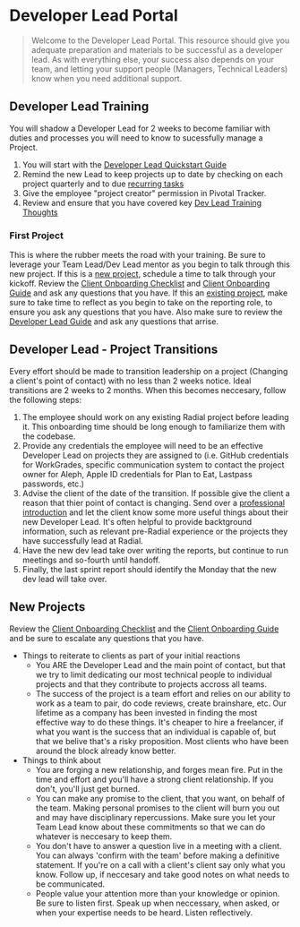 # Developer Lead Portal

> Welcome to the Developer Lead Portal.  This resource should give you adequate preparation and materials to be successful as a developer lead.  As with everything else, your success also depends on your team, and letting your support people (Managers, Technical Leaders) know when you need additional support.

## Developer Lead Training
You will shadow a Developer Lead for 2 weeks to become familiar with duties and processes you will need to know to sucessfully manage a Project.
  1. You will start with the [Developer Lead Quickstart Guide](https://github.com/RadialDevGroup/Policy/wiki/Quick-Start-Developer-Lead-Guide)
  2. Remind the new Lead to keep projects up to date by checking on each project quarterly and to due [recurring tasks](./RECURRING_TASKS.md)
  3. Give the employee "project creator" permission in Pivotal Tracker.
  4. Review and ensure that you have covered key [Dev Lead Training Thoughts](https://github.com/RadialDevGroup/Policy/wiki/Dev-Lead-Training-Thoughts)

### First Project
This is where the rubber meets the road with your training.  Be sure to leverage your Team Lead/Dev Lead mentor as you begin to talk through this new project.  If this is a [new project](#new-projects), schedule a time to talk through your kickoff.  Review the [Client Onboarding Checklist](./CLIENT_ONBOARDING.md) and [Client Onboarding Guide](https://github.com/RadialDevGroup/Policy/blob/master/documents/ClientOnboardingGuide.pdf) and ask any questions that you have.  If this an [existing project](#developer-lead-project-transitions), make sure to take time to reflect as you begin to take on the reporting role, to ensure you ask any questions that you have.  Also make sure to review the [Developer Lead Guide](./DEVELOPER_LEAD_GUIDE.md) and ask any questions that arrise.

## Developer Lead - Project Transitions
Every effort should be made to transition leadership on a project (Changing a client's point of contact) with no less than 2 weeks notice.  Ideal transitions are 2 weeks to 2 months.  When this becomes neccesary, follow the following steps:
  1. The employee should work on any existing Radial project before leading it. This onboarding time should be long enough to familiarize them with the codebase.
  2. Provide any credentials the employee will need to be an effective Developer Lead on projects they are assigned to (i.e. GitHub credentials for WorkGrades, specific communication system to contact the project owner for Aleph, Apple ID credentials for Plan to Eat, Lastpass passwords, etc.)
  3. Advise the client of the date of the transition. If possible give the client a reason that thier point of contact is changing.  Send over a [professional introduction](https://github.com/RadialDevGroup/Policy/wiki/How-to-make-a-professional-Introduction) and let the client know some more useful things about their new Developer Lead.  It's often helpful to provide backtground information, such as relevant pre-Radial experience or the projects they have successfully lead at Radial.
  4. Have the new dev lead take over writing the reports, but continue to run meetings and so-fourth until handoff.
  5. Finally, the last sprint report should identify the Monday that the new dev lead will take over.

## New Projects

Review the [Client Onboarding Checklist](./CLIENT_ONBOARDING.md) and the [Client Onboarding Guide](https://github.com/RadialDevGroup/Policy/blob/master/documents/ClientOnboardingGuide.pdf) and be sure to escalate any questions that you have.

- Things to reiterate to clients as part of your initial reactions
  - You ARE the Developer Lead and the main point of contact, but that we try to limit dedicating our most technical people to individual projects and that they contribute to projects accross all teams.
  - The success of the project is a team effort and relies on our ability to work as a team to pair, do code reviews, create brainshare, etc. Our lifetime as a company has been invested in finding the most effective way to do these things. It's cheaper to hire a freelancer, if what you want is the success that an individual is capable of, but that we belive that's a risky proposition.  Most clients who have been around the block already know better.
- Things to think about
  - You are forging a new relationship, and forges mean fire.  Put in the time and effort and you'll have a strong client relationship.  If you don't, you'll just get burned.
  - You can make any promise to the client, that you want, on behalf of the team.  Making personal promises to the client will burn you out and may have disciplinary repercussions.  Make sure you let your Team Lead know about these commitments so that we can do whatever is neccesary to keep them.
  - You don't have to answer a question live in a meeting with a client.  You can always 'confirm with the team' before making a definitive statement.  If you're on a call with a client's client say only what you know. Follow up, if neccesary and take good notes on what needs to be communicated.
  - People value your attention more than your knowledge or opinion.  Be sure to listen first.  Speak up when neccessary, when asked, or when your expertise needs to be heard.  Listen reflectively.





